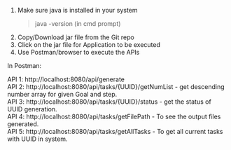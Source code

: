 1. Make sure java is installed in your system
   > java -version (in cmd prompt)
2. Copy/Download jar file from the Git repo 
3. Click on the jar file for Application to be executed
4. Use Postman/browser to execute the APIs

In Postman:

API 1: http://localhost:8080/api/generate                 
API 2: http://localhost:8080/api/tasks/{UUID}/getNumList - get descending number array for given Goal and step.     
API 3: http://localhost:8080/api/tasks/{UUID}/status - get the status of UUID generation.       
API 4: http://localhost:8080/api/tasks/getFilePath - To see the output files generated.           
API 5: http://localhost:8080/api/tasks/getAllTasks - To get all current tasks with UUID in system.
